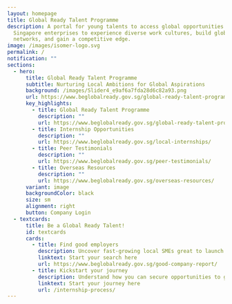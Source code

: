 ```yaml
---
layout: homepage
title: Global Ready Talent Programme
description: A portal for young talents to access global opportunities with
  Singapore enterprises to experience diverse work cultures, build global
  networks, and gain a competitive edge.
image: /images/isomer-logo.svg
permalink: /
notification: ""
sections:
  - hero:
      title: Global Ready Talent Programme
      subtitle: Nurturing Local Ambitions for Global Aspirations
      background: /images/Slider4_e9af6a7fda28d6c82a93.png
      url: https://www.beglobalready.gov.sg/global-ready-talent-programme/
      key_highlights:
        - title: Global Ready Talent Programme
          description: ""
          url: https://www.beglobalready.gov.sg/global-ready-talent-programme/
        - title: Internship Opportunities
          description: ""
          url: https://www.beglobalready.gov.sg/local-internships/
        - title: Peer Testimonials
          description: ""
          url: https://www.beglobalready.gov.sg/peer-testimonials/
        - title: Overseas Resources
          description: ""
          url: https://www.beglobalready.gov.sg/overseas-resources/
      variant: image
      backgroundColor: black
      size: sm
      alignment: right
      button: Company Login
  - textcards:
      title: Be a Global Ready Talent!
      id: textcards
      cards:
        - title: Find good employers
          description: Uncover fast-growing local SMEs great to launch your dream career
          linktext: Start your search here
          url: https://www.beglobalready.gov.sg/good-company-report/
        - title: Kickstart your journey
          description: Understand how you can secure opportunities to gain real experience
          linktext: Start your journey here
          url: /internship-process/
---
```

